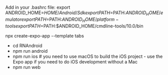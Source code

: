 Add in your .bashrc file:
export ANDROID_HOME=$HOME/Android/Sdk
export PATH=$PATH:$ANDROID_HOME/emulator
export PATH=$PATH:$ANDROID_HOME/platform-tools
export PATH=$PATH:$ANDROID_HOME/cmdline-tools/10.0/bin

npx create-expo-app --template tabs

- cd RNAndroid
- npm run android
- npm run ios # you need to use macOS to build the iOS project - use the Expo app if you need to do iOS development without a Mac
- npm run web

